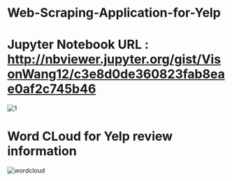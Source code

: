 # Web-Scraping-Application-for-Yelp
# Jupyter Notebook URL : http://nbviewer.jupyter.org/gist/VisonWang12/c3e8d0de360823fab8eae0af2c745b46

![1](https://cloud.githubusercontent.com/assets/28020765/26693167/34a62e0a-46d1-11e7-9891-c202a28ad95b.PNG)
# Word CLoud for Yelp review information 
![wordcloud](https://cloud.githubusercontent.com/assets/28020765/26692325/3ee2a1da-46ce-11e7-9787-86e85cab38fb.PNG)
